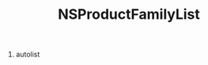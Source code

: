 ﻿---
uid: crmscript_ref_NSProductFamilyList
title: NSProductFamilyList
intellisense: Void.NSProductFamilyList
keywords: NSProductFamilyList
so.topic: reference
---



1. autolist 

